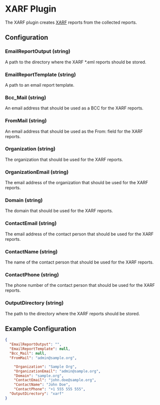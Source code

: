 # XARF Plugin

The XARF plugin creates [XARF](http://abusix.github.io/xarf/) reports from the collected reports.

## Configuration

### EmailReportOutput (string)

A path to the directory where the XARF *.eml reports should be stored.

### EmailReportTemplate (string)

A path to an email report template.

### Bcc_Mail (string)

An email address that should be used as a BCC for the XARF reports.

### FromMail (string)

An email address that should be used as the From: field for the XARF reports.

### Organization (string)

The organization that should be used for the XARF reports.

### OrganizationEmail (string)

The email address of the organization that should be used for the XARF reports.

### Domain (string)

The domain that should be used for the XARF reports.

### ContactEmail (string)

The email address of the contact person that should be used for the XARF reports.

### ContactName (string)

The name of the contact person that should be used for the XARF reports.

### ContactPhone (string)

The phone number of the contact person that should be used for the XARF reports.

### OutputDirectory (string)

The path to the directory where the XARF reports should be stored.

## Example Configuration

```json
{
  "EmailReportOutput": "",
  "EmailReportTemplate": null,
  "Bcc_Mail": null,
  "FromMail": "admin@sample.org",

	"Organization": "Sample Org",
	"OrganizationEmail": "admin@sample.org",
	"Domain": "sample.org",
	"ContactEmail": "john.doe@sample.org",
	"ContactName": "John Doe",
	"ContactPhone": "+1 555 555 555",
  "OutputDirectory": "xarf"
}
```